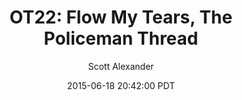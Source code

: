 ---
layout: podcast
title: "OT22: Flow My Tears, The Policeman Thread"
author: Scott Alexander
description: https://slatestarcodex.com/2015/06/18/ot22-flow-my-tears-the-policeman-thread/
date: 2015-06-18 20:42:00 PDT
length: 368381
duration: 92
guid: ot22-flow-my-tears-the-policeman-thread
---